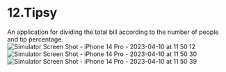 # 12.Tipsy
An application for dividing the total bill according to the number of people and tip percentage.
![Simulator Screen Shot - iPhone 14 Pro - 2023-04-10 at 11 50 12](https://user-images.githubusercontent.com/61159577/230868247-9a218dbe-02a4-4589-b35a-613fb25942c6.png)
![Simulator Screen Shot - iPhone 14 Pro - 2023-04-10 at 11 50 30](https://user-images.githubusercontent.com/61159577/230868255-06dad1e6-24fb-4069-847a-4fe5ea3b60bd.png)
![Simulator Screen Shot - iPhone 14 Pro - 2023-04-10 at 11 50 39](https://user-images.githubusercontent.com/61159577/230868267-8295b6cd-23ba-4ac5-854b-d68eedbb46b8.png)
